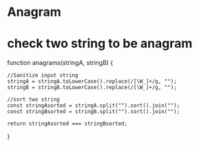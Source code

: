 # Anagram
# check two string to be anagram 



function anagrams(stringA, stringB) {

    //Sanitize input string
    stringA = stringA.toLowerCase().replace(/[\W_]+/g, "");
    stringB = stringB.toLowerCase().replace(/[\W_]+/g, "");
    
    //sort two string
    const stringAsorted = stringA.split("").sort().join("");
    const stringBsorted = stringB.split("").sort().join("");

    return stringAsorted === stringBsorted;
}
